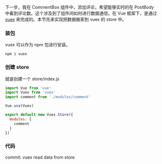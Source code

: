 下一步，我在 CommentBox 组件中，添加评论，希望能够实时的在 PostBody 中看到评论数。这个涉及到了组件间如何进行数据通信。在 Vue 框架下，是通过 [vuex](https://vuex.vuejs.org/zh-cn/) 来完成的。本节先来实现把数据搬家到 vuex 的 store 中。

### 装包

vuex 可以作为 npm 包进行安装。

```
npm i vuex
```

### 创建 store

就是创建一个 store/index.js

```js
import Vue from 'vue'
import Vuex from 'vuex'
import comment from './modules/comment'

Vue.use(Vuex)

export default new Vuex.Store({
  modules: {
    comment
  }
})
```

### 代码

commit: vuex read data from store
